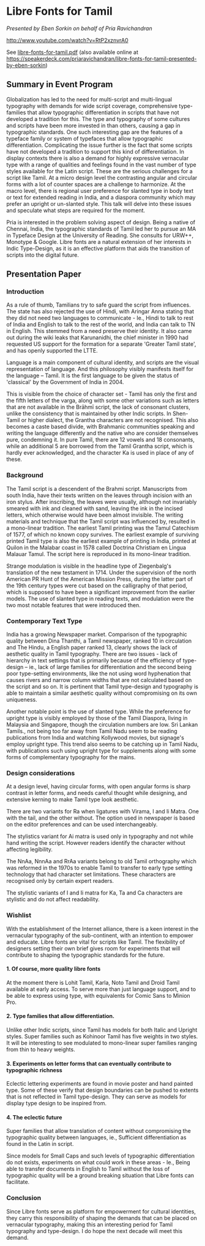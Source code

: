 # Libre Fonts for Tamil

_Presented by Eben Sorkin on behalf of Pria Ravichandran_

http://www.youtube.com/watch?v=RtP2xznvrA0

See [libre-fonts-for-tamil.pdf](libre-fonts-for-tamil.pdf) (also available online at 
https://speakerdeck.com/priaravichandran/libre-fonts-for-tamil-presented-by-eben-sorkin)

## Summary in Event Program

Globalization has led to the need for multi-script and multi-lingual typography with demands for wide script coverage, comprehensive type-families that allow typographic differentiation in scripts that have not developed a tradition for this. The type and typography of some cultures and scripts have been more invested in than others, causing a gap in typographic standards. One such interesting gap are the features of a typeface family or system of typefaces that allow typographic differentiation. Complicating the issue further is the fact that some scripts have not developed a tradition to support this kind of differentiation. In display contexts there is also a demand for highly expressive vernacular type with a range of qualities and feelings found in the vast number of type styles available for the Latin script. These are the serious challenges for a script like Tamil. At a micro design level the contrasting angular and circular forms with a lot of counter spaces are a challenge to harmonize. At the macro level, there is regional user preference for slanted type in body text or text for extended reading in India, and a diaspora community which may prefer an upright or un-slanted style. This talk will delve into these issues and speculate what steps are required for the moment.

Pria is interested in the problem solving aspect of design. Being a native of Chennai, India, the typographic standards of Tamil led her to pursue an MA in Typeface Design at the University of Reading. She consults for URW++, Monotype & Google. Libre fonts are a natural extension of her interests in Indic Type-Design, as it is an effective platform that aids the transition of scripts into the digital future.

## Presentation Paper

### Introduction

As a rule of thumb, Tamilians try to safe guard the script from influences. The state has also rejected the use of Hindi, with Aringar Anna stating that they did not need two languages to communicate - Ie., Hindi to talk to rest of India and English to talk to the rest of the world, and India can talk to TN in English. This stemmed from a need preserve their identity. It also came out during the wiki leaks that Karunanidhi, the chief minister in 1990 had requested US support for the formation for a separate 'Greater Tamil state', and has openly supported the LTTE.

Language is a main component of cultural identity, and scripts are the visual representation of language. And this philosophy visibly manifests itself for the language – Tamil. It is the first language to be given the status of 'classical' by the Government of India in 2004.

This is visible from the choice of character set - Tamil has only the first and the fifth letters of the varga, along with some other variations such as letters that are not available in the Brāhmī script, the lack of consonant clusters, unlike the consistency that is maintained by other Indic scripts. In Shen-Tamil or higher dialect, the Grantha characters are not recognised. This also becomes a caste based divide, with Brahmanic communities speaking and writing the language differently and the native who are consider themselves pure, condemning it. In pure Tamil, there are 12 vowels and 18 consonants, while an additional 5 are borrowed from the Tamil Grantha script, which is hardly ever acknowledged, and the character Ka is used in place of any of these.

### Background

The Tamil script is a descendent of the Brahmi script. Manuscripts from south India, have their texts written on the leaves through incision with an iron stylus. After inscribing, the leaves were usually, although not invariably smeared with ink and cleaned with sand, leaving the ink in the incised letters, which otherwise would have been almost invisible. The writing materials and technique that the Tamil script was influenced by, resulted in a mono-linear tradition. The earliest Tamil printing was the Tamul Catechism of 1577, of which no known copy survives. The earliest example of surviving printed Tamil type is also the earliest example of printing in India, printed at Quilon in the Malabar coast in 1578 called Doctrina Christiam en Lingua Malauar Tamul. The script here is reproduced in its mono-linear tradition.

Strange modulation is visible in the headline type of Ziegenbalg's translation of the new testament in 1714. Under the supervision of the north American PR Hunt of the American Mission Press, during the latter part of the 19th century types were cut based on the calligraphy of that period, which is supposed to have been a significant improvement from the earlier models. The use of slanted type in reading texts, and modulation were the two most notable features that were introduced then.

### Contemporary Text Type

India has a growing Newspaper market. Comparison of the typographic quality between Dina Thanthi, a Tamil newspaper, ranked 10 in circulation and The Hindu, a English paper ranked 13, clearly shows the lack of aesthetic quality in Tamil typography. There are two issues - lack of hierarchy in text settings that is primarily because of the efficiency of type-design – ie., lack of large families for differentiation and the second being poor type-setting environments, like the not using word hyphenation that causes rivers and narrow column widths that are not calculated based on the script and so on. It is pertinent that Tamil type-design and typography is able to maintain a similar aesthetic quality without compromising on its own uniqueness.

Another notable point is the use of slanted type. While the preference for upright type is visibly employed by those of the Tamil Diaspora, living in Malaysia and Singapore, though the circulation numbers are low. Sri Lankan Tamils., not being too far away from Tamil Nadu seem to be reading publications from India and watching Kollywood movies, but signage's employ upright type. This trend also seems to be catching up in Tamil Nadu, with publications such using upright type for supplements along with some forms of complementary typography for the mains.

### Design considerations

At a design level, having circular forms, with open angular forms is sharp contrast in letter forms, and needs careful thought while designing, and extensive kerning to make Tamil type look aesthetic.

There are two variants for Ra when ligatures with Virama, I and Ii Matra. One with the tail, and the other without. The option used in newspaper is based on the editor preferences and can be used interchangeably.

The stylistics variant for Ai matra is used only in typography and not while hand writing the script. However readers identify the character without affecting legibility.

The NnAa, NnnAa and RrAa variants belong to old Tamil orthography which was reformed in the 1970s to enable Tamil to transfer to early type setting technology that had character set limitations. These characters are recognised only by certain expert readers.

The stylistic variants of I and Ii matra for Ka, Ta and Ca characters are stylistic and do not affect readability.

### Wishlist

With the establishment of the Internet alliance, there is a keen interest in the vernacular typography of the sub-continent, with an intention to empower and educate. Libre fonts are vital for scripts like Tamil. The flexibility of designers setting their own brief gives room for experiments that will contribute to shaping the typographic standards for the future.

#### 1. Of course, more quality libre fonts

At the moment there is Lohit Tamil, Karla, Noto Tamil and Droid Tamil available at early access. To serve more than just language support, and to be able to express using type, with equivalents for Comic Sans to Minion Pro.

#### 2. Type families that allow differentiation.

Unlike other Indic scripts, since Tamil has models for both Italic and Upright styles. Super families such as Kohinoor Tamil has five weights in two styles. It will be interesting to see modulated to mono-linear super families ranging from thin to heavy weights.

#### 3. Experiments on letter forms that can eventually contribute to typographic richness

Eclectic lettering experiments are found in movie poster and hand painted type. Some of these verify that design boundaries can be pushed to extents that is not reflected in Tamil type-design. They can serve as models for display type design to be inspired from.

#### 4. The eclectic future

Super families that allow translation of content without compromising the typographic quality between languages, ie., Sufficient differentiation as found in the Latin in script. 

Since models for Small Caps and such levels of typographic differentiation do not exists, experiments on what could work in these areas - Ie., Being able to transfer documents in English to Tamil without the loss of typographic quality will be a ground breaking situation that Libre fonts can facilitate.

### Conclusion

Since Libre fonts serve as platform for empowerment for cultural identities, they carry this responsibility of shaping the demands that can be placed on vernacular typography, making this an interesting period for Tamil typography and type-design. I do hope the next decade will meet this demand.
